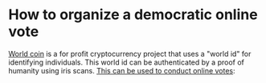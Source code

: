 # How to organize a democratic online vote

[World coin](https://worldcoin.org) is a for profit cryptocurrency project that uses a "world id" for identifying individuals. This world id can be authenticated by a proof of humanity using iris scans. [This can be used to conduct online votes](https://docs.worldcoin.org/use-cases/voting):

